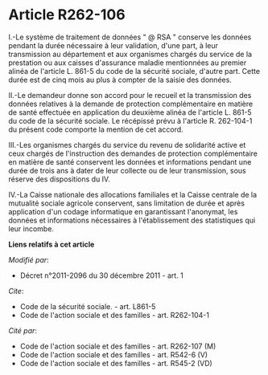 # Article R262-106

I.-Le système de traitement de données " @ RSA " conserve les données pendant la durée nécessaire à leur validation, d'une
part, à leur transmission au département et aux organismes chargés du service de la prestation ou aux caisses d'assurance
maladie mentionnées au premier alinéa de l'article L. 861-5  du code de la sécurité sociale, d'autre part. Cette durée est de
cinq mois au plus à compter de la saisie des données. 

II.-Le demandeur donne son accord pour le recueil et la transmission des données relatives à la demande de protection
complémentaire en matière de santé effectuée en application du deuxième alinéa de l'article L. 861-5 du code de la sécurité
sociale. Le récépissé prévu à l'article R. 262-104-1 du présent code comporte la mention de cet accord. 

III.-Les organismes chargés du service du revenu de solidarité active et ceux chargés de l'instruction des demandes de
protection complémentaire en matière de santé conservent les données et informations pendant une durée de trois ans à dater
de leur collecte ou de leur transmission, sous réserve des dispositions du IV. 

IV.-La Caisse nationale des allocations familiales et la Caisse centrale de la mutualité sociale agricole conservent, sans
limitation de durée et après application d'un codage informatique en garantissant l'anonymat, les données et informations
nécessaires à l'établissement des statistiques qui leur incombe.

**Liens relatifs à cet article**

_Modifié par_:

  - Décret n°2011-2096 du 30 décembre 2011 - art. 1

_Cite_:

  - Code de la sécurité sociale. - art. L861-5
  - Code de l'action sociale et des familles - art. R262-104-1

_Cité par_:

  - Code de l'action sociale et des familles - art. R262-107 (M)
  - Code de l'action sociale et des familles - art. R542-6 (V)
  - Code de l'action sociale et des familles - art. R545-2 (VD)
